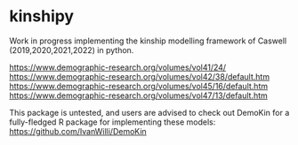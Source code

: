 # kinshipy


Work in progress implementing the kinship modelling framework of Caswell (2019,2020,2021,2022) in python. 

https://www.demographic-research.org/volumes/vol41/24/
https://www.demographic-research.org/volumes/vol42/38/default.htm
https://www.demographic-research.org/volumes/vol45/16/default.htm
https://www.demographic-research.org/volumes/vol47/13/default.htm

This package is untested, and users are advised to check out DemoKin for a fully-fledged R package for implementing these models:
https://github.com/IvanWilli/DemoKin 



